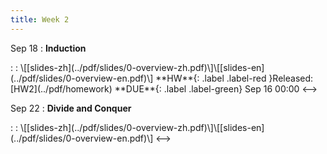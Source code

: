 ```yaml
---
title: Week 2
---
```


Sep 18
: **Induction**
<!-->:  :  \[[slides-zh](../pdf/slides/0-overview-zh.pdf)\]\[[slides-en](../pdf/slides/0-overview-en.pdf)\]
  **HW**{: .label .label-red }Released: [HW2](../pdf/homework)  **DUE**{: .label .label-green} Sep 16  00:00
<-->

Sep 22
: **Divide and Conquer**
<!-->:  :  \[[slides-zh](../pdf/slides/0-overview-zh.pdf)\]\[[slides-en](../pdf/slides/0-overview-en.pdf)\]
<-->

  

